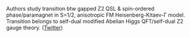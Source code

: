 
Authors study transition btw gapped Z2 QSL & spin-ordered phase/paramagnet in S=1/2, anisotropic FM Heisenberg-Kitaev-Γ model. Transition belongs to self-dual modified Abelian Higgs QFT/self-dual Z2 gauge theory. ([Twitter](https://twitter.com/JoshuahHeath/status/1274017592722759681))
